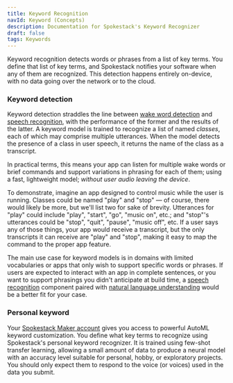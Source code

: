 ```yaml
---
title: Keyword Recognition
navId: Keyword (Concepts)
description: Documentation for Spokestack's Keyword Recognizer
draft: false
tags: Keywords
---
```


Keyword recognition detects words or phrases from a list of key terms. You define that list of key terms, and Spokestack notifies your software when any of them are recognized. This detection happens entirely on-device, with no data going over the network or to the cloud.

### Keyword detection

Keyword detection straddles the line between [wake word detection](/docs/Concepts/wakeword) and [speech recognition](/docs/Concepts/asr), with the performance of the former and the results of the latter. A keyword model is trained to recognize a list of named _classes_, each of which may comprise multiple utterances. When the model detects the presence of a class in user speech, it returns the name of the class as a transcript.

In practical terms, this means your app can listen for multiple wake words or brief commands and support variations in phrasing for each of them; using a fast, lightweight model; _without user audio leaving the device_.

To demonstrate, imagine an app designed to control music while the user is running. Classes could be named "play" and "stop" — of course, there would likely be more, but we'll list two for sake of brevity. Utterances for "play" could include "play", "start", "go", "music on", etc.; and "stop"'s utterances could be "stop", "quit", "pause", "music off", etc. If a user says any of those things, your app would receive a transcript, but the only transcripts it can receive are "play" and "stop", making it easy to map the command to the proper app feature.

The main use case for keyword models is in domains with limited vocabularies or apps that only wish to support specific words or phrases. If users are expected to interact with an app in complete sentences, or you want to support phrasings you didn't anticipate at build time, a [speech recognition](/docs/Concepts/asr) component paired with [natural language understanding](/docs/Concepts/nlu) would be a better fit for your case.

### Personal keyword

Your [Spokestack Maker account](/account#billing) gives you access to powerful AutoML keyword customization. You define what key terms to recognize using Spokestack's personal keyword recognizer. It is trained using few-shot transfer learning, allowing a small amount of data to produce a neural model with an accuracy level suitable for personal, hobby, or exploratory projects. You should only expect them to respond to the voice (or voices) used in the data you submit.
